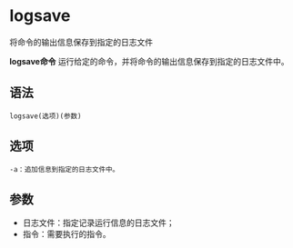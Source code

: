 logsave
===

将命令的输出信息保存到指定的日志文件


**logsave命令** 运行给定的命令，并将命令的输出信息保存到指定的日志文件中。

##  语法

```
logsave(选项)(参数)
```

##  选项

```
-a：追加信息到指定的日志文件中。
```

##  参数

*   日志文件：指定记录运行信息的日志文件；
*   指令：需要执行的指令。


